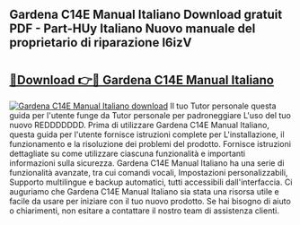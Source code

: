 ## Gardena C14E Manual Italiano Download gratuit PDF - Part-HUy Italiano Nuovo manuale del proprietario di riparazione l6izV

# <h2><a href="http://dfb5y3.blite.top/?on=Gardena+C14E+Manual+Italiano">🔗Download 👉🔴 Gardena C14E Manual Italiano</a></h2>

[![Gardena C14E Manual Italiano download](https://i.imgur.com/lujVjoI.png)](http://dfb5y3.blite.top/?on=Gardena+C14E+Manual+Italiano)
Il tuo Tutor personale questa guida per l'utente funge da Tutor personale per padroneggiare L'uso del tuo nuovo REDDDDDDD. Prima di utilizzare Gardena C14E Manual Italiano, questa guida per l'utente fornisce istruzioni complete per L'installazione, il funzionamento e la risoluzione dei problemi del prodotto. Fornisce istruzioni dettagliate su come utilizzare ciascuna funzionalità e importanti informazioni sulla sicurezza. Gardena C14E Manual Italiano ha una serie di funzionalità avanzate, tra cui comandi vocali, Impostazioni personalizzabili, Supporto multilingue e backup automatici, tutti accessibili dall'interfaccia. Ci auguriamo che Gardena C14E Manual Italiano sia stata una risorsa utile e facile da usare per iniziare con il tuo nuovo prodotto. Se hai bisogno di aiuto o chiarimenti, non esitare a contattare il nostro team di assistenza clienti.
